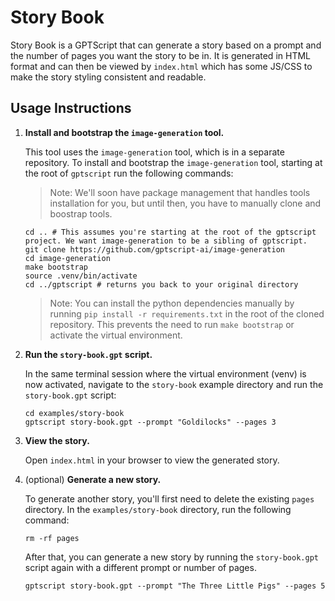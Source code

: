# Story Book

Story Book is a GPTScript that can generate a story based on a prompt and the number of pages you want the story to be in. It is generated in HTML format and can then be viewed
by `index.html` which has some JS/CSS to make the story styling consistent and readable.

## Usage Instructions

1. **Install and bootstrap the `image-generation` tool.**

    This tool uses the `image-generation` tool, which is in a separate repository. To install and bootstrap the `image-generation` tool, starting at the root of `gptscript` run the following commands:

    > Note: We'll soon have package management that handles tools installation for you, but until then, you have to manually clone and boostrap tools.

    ```shell
    cd .. # This assumes you're starting at the root of the gptscript project. We want image-generation to be a sibling of gptscript.
    git clone https://github.com/gptscript-ai/image-generation
    cd image-generation
    make bootstrap
    source .venv/bin/activate
    cd ../gptscript # returns you back to your original directory
    ```

    > Note: You can install the python dependencies manually by running `pip install -r requirements.txt` in the root of the cloned repository. This prevents the need to run `make bootstrap` or activate the virtual environment.

2. **Run the `story-book.gpt` script.**

    In the same terminal session where the virtual environment (venv) is now activated, navigate to the `story-book` example directory and run the `story-book.gpt` script:

    ```shell
    cd examples/story-book
    gptscript story-book.gpt --prompt "Goldilocks" --pages 3
    ```

3. **View the story.**

    Open `index.html` in your browser to view the generated story.

4. (optional) **Generate a new story.**

    To generate another story, you'll first need to delete the existing `pages` directory. In the `examples/story-book` directory, run the following command:

    ```shell
    rm -rf pages
    ```

    After that, you can generate a new story by running the `story-book.gpt` script again with a different prompt or number of pages.

    ```shell
    gptscript story-book.gpt --prompt "The Three Little Pigs" --pages 5
    ```